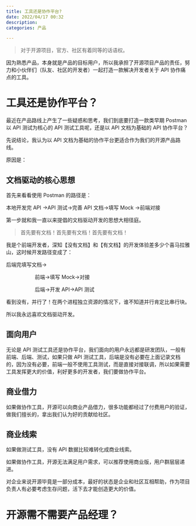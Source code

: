 ```yaml
---
title: 工具还是协作平台?
date: 2022/04/17 00:32
description:
categories: 产品

---
```


> 对于开源项目，官方、社区有着同等的话语权。

因为熟悉产品，本身就是产品的目标用户，所以我承担了开源项目产品的责任，努力和小伙伴们（队友、社区的开发者）一起打造一款解决开发者关于 API 协作痛点的工具。 

# 工具还是协作平台？

最近在产品路线上产生了一些疑惑和思考，我们到底要打造一款类早期 Postman 以 API 测试为核心的 API 测试工具呢，还是以 API 文档为基础的 API 协作平台？

先说结论，我认为以 API 文档为基础的协作平台更适合作为我们的开源产品路线。

原因是：

## 文档驱动的核心思想

首先来看看使用 Postman 的路径是：

本地开发完 API ->API 测试->完善 API 文档->填写 Mock ->前端对接

第一步就和我一直以来提倡的文档驱动开发的思想大相径庭。

> 首先要有文档！首先要有文档！首先要有文档！

我是个前端开发者，深知【没有文档】和【有文档】的开发体验差多少个喜马拉雅山，这时候开发路径变成了：

后端完填写文档->

                    前端->填写 Mock->对接

                    后端->开发 API->API 测试

看到没有，并行了！在两个进程独立资源的情况下，谁不知道并行肯定比串行块。

所以我永远喜欢文档驱动开发。

## 面向用户

无论是 API 测试工具还是协作平台，我们面向的用户永远都是研发团队，一般有前端、后端、测试，如果只做 API 测试工具，后端是没有必要在上面记录文档的，因为没有必要，前端一般不使用工具测试，而是直接对接联调，所以如果需要工具发挥更大的价值，利好更多的开发者，我们要做协作平台。

## 商业借力

如果做协作工具，开源可以向商业产品借力，很多功能都经过了付费用户的验证，做我们擅长的，拿出我们认为好的贡献给社区。

## 商业线索

如果做测试工具，没有 API 数据比较难转化成商业线索。

如果做协作工具，开源无法满足用户需求，可以推荐使用商业版，用户群层层递进。

对企业来说开源毕竟是一部分成本，最好的状态是企业和社区互相帮助，作为项目负责人有必要考虑生存问题，活下去才能创造更大的价值。

# 开源需不需要产品经理？